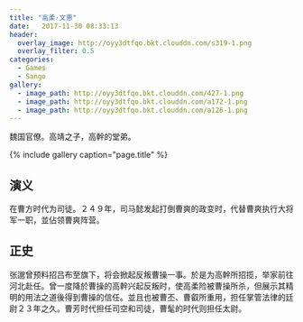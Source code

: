 ```yaml
---
title: "高柔·文惠"
date:   2017-11-30 08:33:13
header:
  overlay_image: http://oyy3dtfqo.bkt.clouddn.com/s319-1.png
  overlay_filter: 0.5
categories:
  - Games
  - Sango
gallery:
  - image_path: http://oyy3dtfqo.bkt.clouddn.com/427-1.png
  - image_path: http://oyy3dtfqo.bkt.clouddn.com/a172-1.png
  - image_path: http://oyy3dtfqo.bkt.clouddn.com/a126-1.png
---
```


魏国官僚。高靖之子，高幹的堂弟。

{% include gallery caption="page.title" %}

## 演义

在曹方时代为司徒。２４９年，司马懿发起打倒曹爽的政变时，代替曹爽执行大将军一职，並佔领曹爽阵营。

## 正史

张邈曾预料招吕布至旗下，将会掀起反叛曹操一事。於是为高幹所招揽，举家前往河北赴任。曾一度降於曹操的高幹兴起反叛时，使高柔险被曹操所杀，但展示其精明的用法之道後得到曹操的信任。並且也被曹丕、曹叡所重用，担任掌管法律的廷尉２３年之久。曹芳时代担任司空和司徒，曹髦的时代则担任太尉。